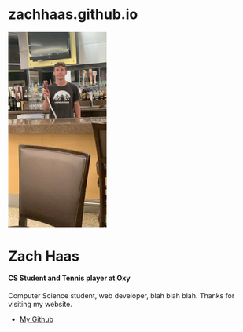 # zachhaas.github.io
<!DOCTYPE html>
<html>
  <head>
    <title>Welcome to my website!</title>
  </head>
  <body>
    <img src="IMG_0517.jpeg" width="200" />
  <h1>Zach Haas</h1>
  <h4>CS Student and Tennis player at Oxy</h4>
  <p>
  Computer Science student, web developer, blah blah blah.
  Thanks for visiting my website.
  </p>
    <ul>
    <li>
      <a href="https://github.com/zachhaas/Zach-Haas">My Github</a>
    </li>
  </ul>
  </body>
  
